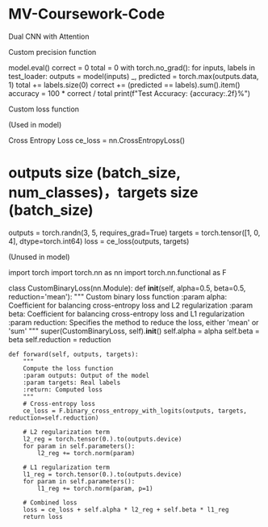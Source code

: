 # MV-Coursework-Code
Dual CNN with Attention

Custom precision function

model.eval()
correct = 0
total = 0
with torch.no_grad():
    for inputs, labels in test_loader:
        outputs = model(inputs)
        _, predicted = torch.max(outputs.data, 1)
        total += labels.size(0)
        correct += (predicted == labels).sum().item()
    accuracy = 100 * correct / total
print(f"Test Accuracy: {accuracy:.2f}%")

Custom loss function

(Used in model)

Cross Entropy Loss
ce_loss = nn.CrossEntropyLoss()
# outputs size (batch_size, num_classes)，targets size (batch_size)
outputs = torch.randn(3, 5, requires_grad=True)
targets = torch.tensor([1, 0, 4], dtype=torch.int64)
loss = ce_loss(outputs, targets)


(Unused in model)
    
import torch
import torch.nn as nn
import torch.nn.functional as F

class CustomBinaryLoss(nn.Module):
    def __init__(self, alpha=0.5, beta=0.5, reduction='mean'):
        """
        Custom binary loss function
        :param alpha: Coefficient for balancing cross-entropy loss and L2 regularization
        :param beta: Coefficient for balancing cross-entropy loss and L1 regularization
        :param reduction: Specifies the method to reduce the loss, either 'mean' or 'sum'
        """
        super(CustomBinaryLoss, self).__init__()
        self.alpha = alpha
        self.beta = beta
        self.reduction = reduction

    def forward(self, outputs, targets):
        """
        Compute the loss function
        :param outputs: Output of the model
        :param targets: Real labels
        :return: Computed loss
        """
        # Cross-entropy loss
        ce_loss = F.binary_cross_entropy_with_logits(outputs, targets, reduction=self.reduction)

        # L2 regularization term
        l2_reg = torch.tensor(0.).to(outputs.device)
        for param in self.parameters():
            l2_reg += torch.norm(param)

        # L1 regularization term
        l1_reg = torch.tensor(0.).to(outputs.device)
        for param in self.parameters():
            l1_reg += torch.norm(param, p=1)

        # Combined loss
        loss = ce_loss + self.alpha * l2_reg + self.beta * l1_reg
        return loss







